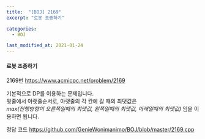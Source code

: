 ```yaml
---
title:  "[BOJ] 2169"
excerpt: "로봇 조종하기"

categories:
  - BOJ

last_modified_at: 2021-01-24
---
```


#### 로봇 조종하기

2169번 <https://www.acmicpc.net/problem/2169>

기본적으로 DP를 이용하는 문제입니다.<br>
윗줄에서 아랫줄순서로, 아랫줄의 각 칸에 갈 때의 최댓값은<br>
*max(진행방향이 오른쪽일때의 최댓값, 왼쪽일때의 최댓값, 아래일때의 최댓값)* 임을 이용하면 됩니다.

정답 코드 <https://github.com/GenieWonimanimo/BOJ/blob/master/2169.cpp>